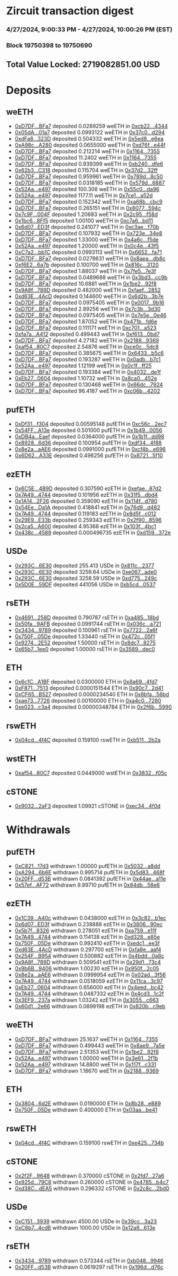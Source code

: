# Zircuit transaction digest
### 4/27/2024, 9:00:33 PM - 4/27/2024, 10:00:26 PM (EST)
### Block 19750398 to 19750690

## Total Value Locked: 2719082851.00 USD

# Deposits
## weETH
- [0xD7DF...BFa7](https://etherscan.io/address/0xD7DF7E085214743530afF339aFC420c7c720BFa7) deposited 0.0289259 weETH in [0xcb22...4344](https://etherscan.io/tx/0xD7DF7E085214743530afF339aFC420c7c720BFa7)
- [0x05dA...01a7](https://etherscan.io/address/0x05dA38FA43f767467CF20Fc45ec03867d2Aa01a7) deposited 0.0993122 weETH in [0x37c0...d294](https://etherscan.io/tx/0x05dA38FA43f767467CF20Fc45ec03867d2Aa01a7)
- [0xdFa8...323D](https://etherscan.io/address/0xdFa8E3a0F2096eC0F3DCed725Fa703072922323D) deposited 0.504332 weETH in [0x5ed8...e6ea](https://etherscan.io/tx/0xdFa8E3a0F2096eC0F3DCed725Fa703072922323D)
- [0xA98c...A280](https://etherscan.io/address/0xA98c43f4eCAC213D5aAc95E0155C7C2B544fA280) deposited 0.0655000 weETH in [0xd76f...e44f](https://etherscan.io/tx/0xA98c43f4eCAC213D5aAc95E0155C7C2B544fA280)
- [0xD7DF...BFa7](https://etherscan.io/address/0xD7DF7E085214743530afF339aFC420c7c720BFa7) deposited 0.212214 weETH in [0x1164...7355](https://etherscan.io/tx/0xD7DF7E085214743530afF339aFC420c7c720BFa7)
- [0xD7DF...BFa7](https://etherscan.io/address/0xD7DF7E085214743530afF339aFC420c7c720BFa7) deposited 11.2402 weETH in [0x1164...7355](https://etherscan.io/tx/0xD7DF7E085214743530afF339aFC420c7c720BFa7)
- [0xD7DF...BFa7](https://etherscan.io/address/0xD7DF7E085214743530afF339aFC420c7c720BFa7) deposited 0.939399 weETH in [0xb240...dfe6](https://etherscan.io/tx/0xD7DF7E085214743530afF339aFC420c7c720BFa7)
- [0x62b3...C318](https://etherscan.io/address/0x62b3f184A8EdA4D0AC1ED10F737eEf81fe88C318) deposited 0.115704 weETH in [0x37d2...32ff](https://etherscan.io/tx/0x62b3f184A8EdA4D0AC1ED10F737eEf81fe88C318)
- [0xD7DF...BFa7](https://etherscan.io/address/0xD7DF7E085214743530afF339aFC420c7c720BFa7) deposited 0.959961 weETH in [0x789d...8c50](https://etherscan.io/tx/0xD7DF7E085214743530afF339aFC420c7c720BFa7)
- [0xD7DF...BFa7](https://etherscan.io/address/0xD7DF7E085214743530afF339aFC420c7c720BFa7) deposited 0.0318185 weETH in [0x579d...6887](https://etherscan.io/tx/0xD7DF7E085214743530afF339aFC420c7c720BFa7)
- [0x52Aa...e497](https://etherscan.io/address/0x52Aa899454998Be5b000Ad077a46Bbe360F4e497) deposited 100.308 weETH in [0x55c0...da96](https://etherscan.io/tx/0x52Aa899454998Be5b000Ad077a46Bbe360F4e497)
- [0x52Aa...e497](https://etherscan.io/address/0x52Aa899454998Be5b000Ad077a46Bbe360F4e497) deposited 1177.11 weETH in [0x7ce1...a52d](https://etherscan.io/tx/0x52Aa899454998Be5b000Ad077a46Bbe360F4e497)
- [0xD7DF...BFa7](https://etherscan.io/address/0xD7DF7E085214743530afF339aFC420c7c720BFa7) deposited 0.152342 weETH in [0xa68b...cbc9](https://etherscan.io/tx/0xD7DF7E085214743530afF339aFC420c7c720BFa7)
- [0xD7DF...BFa7](https://etherscan.io/address/0xD7DF7E085214743530afF339aFC420c7c720BFa7) deposited 0.265151 weETH in [0x8077...594c](https://etherscan.io/tx/0xD7DF7E085214743530afF339aFC420c7c720BFa7)
- [0x7c9F...004F](https://etherscan.io/address/0x7c9Fad1036b8e85AC19e2B5DEDB44720A217004F) deposited 1.20683 weETH in [0x2c95...f58d](https://etherscan.io/tx/0x7c9Fad1036b8e85AC19e2B5DEDB44720A217004F)
- [0x1bc6...8Ff5](https://etherscan.io/address/0x1bc64Dd86006D5117857E5cc637B6276c8CC8Ff5) deposited 1.00100 weETH in [0xc7a6...bd11](https://etherscan.io/tx/0x1bc64Dd86006D5117857E5cc637B6276c8CC8Ff5)
- [0x6d07...ED3f](https://etherscan.io/address/0x6d07Ce8F8E80aD48b80d527B2c20cC8f8B0AED3f) deposited 0.241077 weETH in [0xc3ae...f70b](https://etherscan.io/tx/0x6d07Ce8F8E80aD48b80d527B2c20cC8f8B0AED3f)
- [0xD7DF...BFa7](https://etherscan.io/address/0xD7DF7E085214743530afF339aFC420c7c720BFa7) deposited 0.107932 weETH in [0x723e...34e8](https://etherscan.io/tx/0xD7DF7E085214743530afF339aFC420c7c720BFa7)
- [0xD7DF...BFa7](https://etherscan.io/address/0xD7DF7E085214743530afF339aFC420c7c720BFa7) deposited 1.33000 weETH in [0x4a6c...f5de](https://etherscan.io/tx/0xD7DF7E085214743530afF339aFC420c7c720BFa7)
- [0x52Aa...e497](https://etherscan.io/address/0x52Aa899454998Be5b000Ad077a46Bbe360F4e497) deposited 1.20000 weETH in [0x0c4e...43f5](https://etherscan.io/tx/0x52Aa899454998Be5b000Ad077a46Bbe360F4e497)
- [0xC7a2...bb1C](https://etherscan.io/address/0xC7a2fC1454882d0bF0fF494BD5cab0DD4226bb1C) deposited 0.0993113 weETH in [0x6652...fa71](https://etherscan.io/tx/0xC7a2fC1454882d0bF0fF494BD5cab0DD4226bb1C)
- [0xD7DF...BFa7](https://etherscan.io/address/0xD7DF7E085214743530afF339aFC420c7c720BFa7) deposited 0.0278631 weETH in [0x8aea...db8c](https://etherscan.io/tx/0xD7DF7E085214743530afF339aFC420c7c720BFa7)
- [0xf6E2...6a7b](https://etherscan.io/address/0xf6E2b0ece192Fe98089ED604185442fF8bd56a7b) deposited 0.100700 weETH in [0x816c...3120](https://etherscan.io/tx/0xf6E2b0ece192Fe98089ED604185442fF8bd56a7b)
- [0xD7DF...BFa7](https://etherscan.io/address/0xD7DF7E085214743530afF339aFC420c7c720BFa7) deposited 1.88037 weETH in [0x7fe5...7e3f](https://etherscan.io/tx/0xD7DF7E085214743530afF339aFC420c7c720BFa7)
- [0xD7DF...BFa7](https://etherscan.io/address/0xD7DF7E085214743530afF339aFC420c7c720BFa7) deposited 0.0489688 weETH in [0x3bd3...cc9b](https://etherscan.io/tx/0xD7DF7E085214743530afF339aFC420c7c720BFa7)
- [0xD7DF...BFa7](https://etherscan.io/address/0xD7DF7E085214743530afF339aFC420c7c720BFa7) deposited 10.6881 weETH in [0x1be2...92f8](https://etherscan.io/tx/0xD7DF7E085214743530afF339aFC420c7c720BFa7)
- [0x9A8f...789D](https://etherscan.io/address/0x9A8f6E47feb4F4848dB024b72c4B62D4F360789D) deposited 0.482000 weETH in [0xfaef...2852](https://etherscan.io/tx/0x9A8f6E47feb4F4848dB024b72c4B62D4F360789D)
- [0xd63E...4AcD](https://etherscan.io/address/0xd63Ed41CEeB0021f92D2273C485F34A984a54AcD) deposited 0.144600 weETH in [0x6d2b...3b7e](https://etherscan.io/tx/0xd63Ed41CEeB0021f92D2273C485F34A984a54AcD)
- [0xD7DF...BFa7](https://etherscan.io/address/0xD7DF7E085214743530afF339aFC420c7c720BFa7) deposited 0.0975405 weETH in [0x0017...9b16](https://etherscan.io/tx/0xD7DF7E085214743530afF339aFC420c7c720BFa7)
- [0xD7DF...BFa7](https://etherscan.io/address/0xD7DF7E085214743530afF339aFC420c7c720BFa7) deposited 2.89256 weETH in [0x7c3b...3d30](https://etherscan.io/tx/0xD7DF7E085214743530afF339aFC420c7c720BFa7)
- [0xD7DF...BFa7](https://etherscan.io/address/0xD7DF7E085214743530afF339aFC420c7c720BFa7) deposited 0.0975405 weETH in [0x7e5e...0e46](https://etherscan.io/tx/0xD7DF7E085214743530afF339aFC420c7c720BFa7)
- [0xD7DF...BFa7](https://etherscan.io/address/0xD7DF7E085214743530afF339aFC420c7c720BFa7) deposited 1.87052 weETH in [0x471b...fd6e](https://etherscan.io/tx/0xD7DF7E085214743530afF339aFC420c7c720BFa7)
- [0xD7DF...BFa7](https://etherscan.io/address/0xD7DF7E085214743530afF339aFC420c7c720BFa7) deposited 0.111171 weETH in [0xc701...a523](https://etherscan.io/tx/0xD7DF7E085214743530afF339aFC420c7c720BFa7)
- [0xfa7a...A412](https://etherscan.io/address/0xfa7a3495C6d4f6C15F0D6e44dc3e87e5eBfBA412) deposited 0.499443 weETH in [0xf613...0bd7](https://etherscan.io/tx/0xfa7a3495C6d4f6C15F0D6e44dc3e87e5eBfBA412)
- [0xD7DF...BFa7](https://etherscan.io/address/0xD7DF7E085214743530afF339aFC420c7c720BFa7) deposited 4.27182 weETH in [0x2188...9369](https://etherscan.io/tx/0xD7DF7E085214743530afF339aFC420c7c720BFa7)
- [0xaf54...80C7](https://etherscan.io/address/0xaf54165acBABC39B21d84bdC4DA2a2A1340280C7) deposited 2.54876 weETH in [0xce0c...5dc8](https://etherscan.io/tx/0xaf54165acBABC39B21d84bdC4DA2a2A1340280C7)
- [0xD7DF...BFa7](https://etherscan.io/address/0xD7DF7E085214743530afF339aFC420c7c720BFa7) deposited 0.385675 weETH in [0x6433...b5c6](https://etherscan.io/tx/0xD7DF7E085214743530afF339aFC420c7c720BFa7)
- [0xD7DF...BFa7](https://etherscan.io/address/0xD7DF7E085214743530afF339aFC420c7c720BFa7) deposited 0.193287 weETH in [0x0adb...b7c1](https://etherscan.io/tx/0xD7DF7E085214743530afF339aFC420c7c720BFa7)
- [0x52Aa...e497](https://etherscan.io/address/0x52Aa899454998Be5b000Ad077a46Bbe360F4e497) deposited 1.12199 weETH in [0x0c1f...ff25](https://etherscan.io/tx/0x52Aa899454998Be5b000Ad077a46Bbe360F4e497)
- [0xD7DF...BFa7](https://etherscan.io/address/0xD7DF7E085214743530afF339aFC420c7c720BFa7) deposited 0.193384 weETH in [0x4032...de1f](https://etherscan.io/tx/0xD7DF7E085214743530afF339aFC420c7c720BFa7)
- [0xEb27...0604](https://etherscan.io/address/0xEb27f4A377f6d133aC6EBa7eeb4C45702DAc0604) deposited 1.10732 weETH in [0x8ca0...452e](https://etherscan.io/tx/0xEb27f4A377f6d133aC6EBa7eeb4C45702DAc0604)
- [0xD7DF...BFa7](https://etherscan.io/address/0xD7DF7E085214743530afF339aFC420c7c720BFa7) deposited 0.130468 weETH in [0x66dc...7924](https://etherscan.io/tx/0xD7DF7E085214743530afF339aFC420c7c720BFa7)
- [0xD7DF...BFa7](https://etherscan.io/address/0xD7DF7E085214743530afF339aFC420c7c720BFa7) deposited 96.4187 weETH in [0xc06b...4202](https://etherscan.io/tx/0xD7DF7E085214743530afF339aFC420c7c720BFa7)
## pufETH
- [0xDf31...f304](https://etherscan.io/address/0xDf314Fcc711b27F5312A4Df8408D1A0921A8f304) deposited 0.00595148 pufETH in [0xc56c...2ec7](https://etherscan.io/tx/0xDf314Fcc711b27F5312A4Df8408D1A0921A8f304)
- [0x54FF...A13e](https://etherscan.io/address/0x54FFD852dFE2089EB1A2deab98b77CcBC93cA13e) deposited 0.501000 pufETH in [0x1b49...0056](https://etherscan.io/tx/0x54FFD852dFE2089EB1A2deab98b77CcBC93cA13e)
- [0xDB4a...Eaef](https://etherscan.io/address/0xDB4a78E485dde60150705d29FF906A86226BEaef) deposited 0.0364000 pufETH in [0x1b1f...dd98](https://etherscan.io/tx/0xDB4a78E485dde60150705d29FF906A86226BEaef)
- [0x8928...6d36](https://etherscan.io/address/0x89285fC4988B8DAfcDa6A0884fA4e95119cA6d36) deposited 0.100954 pufETH in [0xdf34...4f88](https://etherscan.io/tx/0x89285fC4988B8DAfcDa6A0884fA4e95119cA6d36)
- [0x8e2a...aAE6](https://etherscan.io/address/0x8e2a59669E24225954333b92f564B46C8A99aAE6) deposited 0.0991000 pufETH in [0xcf4b...e696](https://etherscan.io/tx/0x8e2a59669E24225954333b92f564B46C8A99aAE6)
- [0x6D62...A33E](https://etherscan.io/address/0x6D62Ce5045e90A9fBA284a75DC79bcEa8681A33E) deposited 0.496256 pufETH in [0x8721...5f10](https://etherscan.io/tx/0x6D62Ce5045e90A9fBA284a75DC79bcEa8681A33E)
## ezETH
- [0x6C5E...4B9D](https://etherscan.io/address/0x6C5Ecf9269DC1bB81980B5112b6d32D476cB4B9D) deposited 0.307590 ezETH in [0xefae...87d2](https://etherscan.io/tx/0x6C5Ecf9269DC1bB81980B5112b6d32D476cB4B9D)
- [0x7A49...4744](https://etherscan.io/address/0x7A493Be5c2ce014cD049Bf178a1ac0Db1B434744) deposited 0.101956 ezETH in [0x31f5...dbd4](https://etherscan.io/tx/0x7A493Be5c2ce014cD049Bf178a1ac0Db1B434744)
- [0x1A14...2F26](https://etherscan.io/address/0x1A14bfA56b6664398086671f53c89b74Fbb12F26) deposited 0.359090 ezETH in [0x114f...d780](https://etherscan.io/tx/0x1A14bfA56b6664398086671f53c89b74Fbb12F26)
- [0x54Ee...Da1A](https://etherscan.io/address/0x54Ee78c3175c80888C0cA3F8EB2A8aA5Ab71Da1A) deposited 0.418841 ezETH in [0x76d9...d482](https://etherscan.io/tx/0x54Ee78c3175c80888C0cA3F8EB2A8aA5Ab71Da1A)
- [0x7A49...4744](https://etherscan.io/address/0x7A493Be5c2ce014cD049Bf178a1ac0Db1B434744) deposited 0.119183 ezETH in [0x8d5f...c012](https://etherscan.io/tx/0x7A493Be5c2ce014cD049Bf178a1ac0Db1B434744)
- [0x29E9...E33b](https://etherscan.io/address/0x29E918603AF8F9abe7f62eE9Db82856696f5E33b) deposited 0.259343 ezETH in [0x2f90...8596](https://etherscan.io/tx/0x29E918603AF8F9abe7f62eE9Db82856696f5E33b)
- [0x2ca5...A600](https://etherscan.io/address/0x2ca51EB1409650D6bD8F643a41825Cd54695A600) deposited 4.95368 ezETH in [0x103f...4bc1](https://etherscan.io/tx/0x2ca51EB1409650D6bD8F643a41825Cd54695A600)
- [0x438c...4589](https://etherscan.io/address/0x438c918807E24d85bB66ed0c2483046a072e4589) deposited 0.000496735 ezETH in [0xd159...372e](https://etherscan.io/tx/0x438c918807E24d85bB66ed0c2483046a072e4589)
## USDe
- [0x293C...6E30](https://etherscan.io/address/0x293C6937D8D82e05B01335F7B33FBA0c8e256E30) deposited 255.413 USDe in [0x811c...2377](https://etherscan.io/tx/0x293C6937D8D82e05B01335F7B33FBA0c8e256E30)
- [0x293C...6E30](https://etherscan.io/address/0x293C6937D8D82e05B01335F7B33FBA0c8e256E30) deposited 3259.64 USDe in [0xe067...ade0](https://etherscan.io/tx/0x293C6937D8D82e05B01335F7B33FBA0c8e256E30)
- [0x293C...6E30](https://etherscan.io/address/0x293C6937D8D82e05B01335F7B33FBA0c8e256E30) deposited 3258.59 USDe in [0xd775...249c](https://etherscan.io/tx/0x293C6937D8D82e05B01335F7B33FBA0c8e256E30)
- [0x5D0E...59DF](https://etherscan.io/address/0x5D0E2f8fcd9FDcf53f15a988Eea53B51E50A59DF) deposited 441056 USDe in [0xb5cd...0537](https://etherscan.io/tx/0x5D0E2f8fcd9FDcf53f15a988Eea53B51E50A59DF)
## rsETH
- [0x4691...258D](https://etherscan.io/address/0x4691A6382718f3E2977131897E3caa77C6D7258D) deposited 0.790787 rsETH in [0xa485...18bd](https://etherscan.io/tx/0x4691A6382718f3E2977131897E3caa77C6D7258D)
- [0x50fa...9AFB](https://etherscan.io/address/0x50fa50Fa2032d85EB2Dda303929bF56886aA9AFB) deposited 0.0991744 rsETH in [0x036c...a721](https://etherscan.io/tx/0x50fa50Fa2032d85EB2Dda303929bF56886aA9AFB)
- [0x3434...9789](https://etherscan.io/address/0x34349c5569e7B846c3558961552D2202760A9789) deposited 0.100961 rsETH in [0x7722...2a6f](https://etherscan.io/tx/0x34349c5569e7B846c3558961552D2202760A9789)
- [0x750F...05De](https://etherscan.io/address/0x750F93843ea009eF0B9785F9273Cd001B51805De) deposited 1.33440 rsETH in [0x472c...05f1](https://etherscan.io/tx/0x750F93843ea009eF0B9785F9273Cd001B51805De)
- [0x9274...2E52](https://etherscan.io/address/0x9274f9ca20d0f7CDde887A4515ab770973612E52) deposited 1.50000 rsETH in [0x8dc7...8275](https://etherscan.io/tx/0x9274f9ca20d0f7CDde887A4515ab770973612E52)
- [0x65b7...1ee0](https://etherscan.io/address/0x65b75050255BD57a8Bd155F85b91B403C6AA1ee0) deposited 1.00000 rsETH in [0x3589...dec0](https://etherscan.io/tx/0x65b75050255BD57a8Bd155F85b91B403C6AA1ee0)
## ETH
- [0x6c1C...A1BF](https://etherscan.io/address/0x6c1C360B435E062943E020a401E435229359A1BF) deposited 0.0300000 ETH in [0x8a69...4fd7](https://etherscan.io/tx/0x6c1C360B435E062943E020a401E435229359A1BF)
- [0xF871...7513](https://etherscan.io/address/0xF8714c0659c6dDC9696Cb26d93cf8A727FA17513) deposited 0.0000151544 ETH in [0x90c7...2d41](https://etherscan.io/tx/0xF8714c0659c6dDC9696Cb26d93cf8A727FA17513)
- [0xCF65...B527](https://etherscan.io/address/0xCF65c45E37e8d70e3ed62FB6E8Fc14210fCcB527) deposited 0.0000234540 ETH in [0x8bfa...56bd](https://etherscan.io/tx/0xCF65c45E37e8d70e3ed62FB6E8Fc14210fCcB527)
- [0xae73...7726](https://etherscan.io/address/0xae73E633182b2468A12f775de5Db1951fDF37726) deposited 0.00100000 ETH in [0xa4c0...7280](https://etherscan.io/tx/0xae73E633182b2468A12f775de5Db1951fDF37726)
- [0xe023...c3a4](https://etherscan.io/address/0xe02336b3Fe23366d43BeFfDa3E803De22A5Fc3a4) deposited 0.00000348784 ETH in [0x2f6b...5990](https://etherscan.io/tx/0xe02336b3Fe23366d43BeFfDa3E803De22A5Fc3a4)
## rswETH
- [0x04cd...4f4C](https://etherscan.io/address/0x04cd417E86d344B8088C308Bda2Fa00663314f4C) deposited 0.159100 rswETH in [0xb511...2b2a](https://etherscan.io/tx/0x04cd417E86d344B8088C308Bda2Fa00663314f4C)
## wstETH
- [0xaf54...80C7](https://etherscan.io/address/0xaf54165acBABC39B21d84bdC4DA2a2A1340280C7) deposited 0.0449000 wstETH in [0x3832...f05c](https://etherscan.io/tx/0xaf54165acBABC39B21d84bdC4DA2a2A1340280C7)
## cSTONE
- [0x9032...2aF3](https://etherscan.io/address/0x90325fa451945d90426fbEd9a59D7b0146772aF3) deposited 1.09921 cSTONE in [0xec34...4f0d](https://etherscan.io/tx/0x90325fa451945d90426fbEd9a59D7b0146772aF3)
# Withdrawals
## pufETH
- [0xC821...17d3](https://etherscan.io/address/0xC8218Ab372764c9Df82Eb344b16647CE7c0117d3) withdrawn 1.00000 pufETH in [0x5032...a8dd](https://etherscan.io/tx/0xC8218Ab372764c9Df82Eb344b16647CE7c0117d3)
- [0xA294...6b6E](https://etherscan.io/address/0xA294a80499C658C2317012197fC85FFDCdF26b6E) withdrawn 0.995714 pufETH in [0x5d83...468f](https://etherscan.io/tx/0xA294a80499C658C2317012197fC85FFDCdF26b6E)
- [0x20FF...d53B](https://etherscan.io/address/0x20FFd7a18426Bb55BA7d6bCEfed54957d2e5d53B) withdrawn 0.0841392 pufETH in [0x44ae...a11e](https://etherscan.io/tx/0x20FFd7a18426Bb55BA7d6bCEfed54957d2e5d53B)
- [0x57ef...AF72](https://etherscan.io/address/0x57ef2b98306D2c98F2FcEbBDd05090c75982AF72) withdrawn 9.99710 pufETH in [0x84db...58e6](https://etherscan.io/tx/0x57ef2b98306D2c98F2FcEbBDd05090c75982AF72)
## ezETH
- [0x1C39...A40c](https://etherscan.io/address/0x1C396f3d36BC0F94fCccF5D1FEbc0fDD218aA40c) withdrawn 0.0438000 ezETH in [0x3c82...b1ec](https://etherscan.io/tx/0x1C396f3d36BC0F94fCccF5D1FEbc0fDD218aA40c)
- [0x6d07...ED3f](https://etherscan.io/address/0x6d07Ce8F8E80aD48b80d527B2c20cC8f8B0AED3f) withdrawn 0.238888 ezETH in [0x3806...90ec](https://etherscan.io/tx/0x6d07Ce8F8E80aD48b80d527B2c20cC8f8B0AED3f)
- [0x5b7f...8326](https://etherscan.io/address/0x5b7f2Cae5EF64148DE0562b4dc4050a1503C8326) withdrawn 0.278051 ezETH in [0xa759...e11f](https://etherscan.io/tx/0x5b7f2Cae5EF64148DE0562b4dc4050a1503C8326)
- [0x7A49...4744](https://etherscan.io/address/0x7A493Be5c2ce014cD049Bf178a1ac0Db1B434744) withdrawn 0.114138 ezETH in [0xd328...e85e](https://etherscan.io/tx/0x7A493Be5c2ce014cD049Bf178a1ac0Db1B434744)
- [0x750F...05De](https://etherscan.io/address/0x750F93843ea009eF0B9785F9273Cd001B51805De) withdrawn 0.992410 ezETH in [0xedc1...ee3f](https://etherscan.io/tx/0x750F93843ea009eF0B9785F9273Cd001B51805De)
- [0xd63E...4AcD](https://etherscan.io/address/0xd63Ed41CEeB0021f92D2273C485F34A984a54AcD) withdrawn 0.297700 ezETH in [0xfa8e...aaf4](https://etherscan.io/tx/0xd63Ed41CEeB0021f92D2273C485F34A984a54AcD)
- [0x254F...B954](https://etherscan.io/address/0x254F18b3D2bfeAE6931c2432c6dD34FCA16cB954) withdrawn 0.500882 ezETH in [0x4bdd...0a8c](https://etherscan.io/tx/0x254F18b3D2bfeAE6931c2432c6dD34FCA16cB954)
- [0x9A8f...789D](https://etherscan.io/address/0x9A8f6E47feb4F4848dB024b72c4B62D4F360789D) withdrawn 0.509541 ezETH in [0x29d1...73c4](https://etherscan.io/tx/0x9A8f6E47feb4F4848dB024b72c4B62D4F360789D)
- [0x9b6B...9406](https://etherscan.io/address/0x9b6B68094B3B28093cc306B2aEF3917038789406) withdrawn 1.00230 ezETH in [0x950f...2c05](https://etherscan.io/tx/0x9b6B68094B3B28093cc306B2aEF3917038789406)
- [0x8e2a...aAE6](https://etherscan.io/address/0x8e2a59669E24225954333b92f564B46C8A99aAE6) withdrawn 0.0999954 ezETH in [0x02ad...3f56](https://etherscan.io/tx/0x8e2a59669E24225954333b92f564B46C8A99aAE6)
- [0x7A49...4744](https://etherscan.io/address/0x7A493Be5c2ce014cD049Bf178a1ac0Db1B434744) withdrawn 0.0518059 ezETH in [0x11ca...3c97](https://etherscan.io/tx/0x7A493Be5c2ce014cD049Bf178a1ac0Db1B434744)
- [0xEb27...0604](https://etherscan.io/address/0xEb27f4A377f6d133aC6EBa7eeb4C45702DAc0604) withdrawn 0.656000 ezETH in [0x4eed...bc42](https://etherscan.io/tx/0xEb27f4A377f6d133aC6EBa7eeb4C45702DAc0604)
- [0x7A49...4744](https://etherscan.io/address/0x7A493Be5c2ce014cD049Bf178a1ac0Db1B434744) withdrawn 0.0487332 ezETH in [0x4cd3...1c2f](https://etherscan.io/tx/0x7A493Be5c2ce014cD049Bf178a1ac0Db1B434744)
- [0x3EF9...237a](https://etherscan.io/address/0x3EF9e08855Fa9472F256578c18bD82a5DdF1237a) withdrawn 1.03242 ezETH in [0x3055...c663](https://etherscan.io/tx/0x3EF9e08855Fa9472F256578c18bD82a5DdF1237a)
- [0x60d1...2e66](https://etherscan.io/address/0x60d16e6A0C96e66C15A09F14651BFdD513382e66) withdrawn 0.0899198 ezETH in [0x820b...c9eb](https://etherscan.io/tx/0x60d16e6A0C96e66C15A09F14651BFdD513382e66)
## weETH
- [0xD7DF...BFa7](https://etherscan.io/address/0xD7DF7E085214743530afF339aFC420c7c720BFa7) withdrawn 25.1637 weETH in [0x1164...7355](https://etherscan.io/tx/0xD7DF7E085214743530afF339aFC420c7c720BFa7)
- [0xD7DF...BFa7](https://etherscan.io/address/0xD7DF7E085214743530afF339aFC420c7c720BFa7) withdrawn 0.499443 weETH in [0x8ae9...7a5e](https://etherscan.io/tx/0xD7DF7E085214743530afF339aFC420c7c720BFa7)
- [0xD7DF...BFa7](https://etherscan.io/address/0xD7DF7E085214743530afF339aFC420c7c720BFa7) withdrawn 2.51353 weETH in [0x1be2...92f8](https://etherscan.io/tx/0xD7DF7E085214743530afF339aFC420c7c720BFa7)
- [0x52Aa...e497](https://etherscan.io/address/0x52Aa899454998Be5b000Ad077a46Bbe360F4e497) withdrawn 1.00000 weETH in [0x3e61...2f1b](https://etherscan.io/tx/0x52Aa899454998Be5b000Ad077a46Bbe360F4e497)
- [0x52Aa...e497](https://etherscan.io/address/0x52Aa899454998Be5b000Ad077a46Bbe360F4e497) withdrawn 14.8800 weETH in [0x117f...c331](https://etherscan.io/tx/0x52Aa899454998Be5b000Ad077a46Bbe360F4e497)
- [0xD7DF...BFa7](https://etherscan.io/address/0xD7DF7E085214743530afF339aFC420c7c720BFa7) withdrawn 1.18670 weETH in [0x2188...9369](https://etherscan.io/tx/0xD7DF7E085214743530afF339aFC420c7c720BFa7)
## ETH
- [0x3804...6d2E](https://etherscan.io/address/0x3804235eA46E08164C499E18268C1E03bcb66d2E) withdrawn 0.0190000 ETH in [0x8b28...e889](https://etherscan.io/tx/0x3804235eA46E08164C499E18268C1E03bcb66d2E)
- [0x750F...05De](https://etherscan.io/address/0x750F93843ea009eF0B9785F9273Cd001B51805De) withdrawn 0.400000 ETH in [0x03aa...be41](https://etherscan.io/tx/0x750F93843ea009eF0B9785F9273Cd001B51805De)
## rswETH
- [0x04cd...4f4C](https://etherscan.io/address/0x04cd417E86d344B8088C308Bda2Fa00663314f4C) withdrawn 0.159100 rswETH in [0xe425...734b](https://etherscan.io/tx/0x04cd417E86d344B8088C308Bda2Fa00663314f4C)
## cSTONE
- [0x2f2F...9648](https://etherscan.io/address/0x2f2FF7dF67E5286f43f4E1146dAE2b1FDFc89648) withdrawn 0.370000 cSTONE in [0x2fd7...27a6](https://etherscan.io/tx/0x2f2FF7dF67E5286f43f4E1146dAE2b1FDFc89648)
- [0x925d...79C8](https://etherscan.io/address/0x925dfC832C65f1E0f876225c4E51fEC792cd79C8) withdrawn 0.260000 cSTONE in [0x4785...b4c7](https://etherscan.io/tx/0x925dfC832C65f1E0f876225c4E51fEC792cd79C8)
- [0xd38C...dEA5](https://etherscan.io/address/0xd38Cc34bCBCeA8B169c18044af8100a411E2dEA5) withdrawn 0.296332 cSTONE in [0x2c8c...2bd0](https://etherscan.io/tx/0xd38Cc34bCBCeA8B169c18044af8100a411E2dEA5)
## USDe
- [0xC151...3939](https://etherscan.io/address/0xC151896E0037A69A66db7A5c6DdDdBDF13133939) withdrawn 4500.00 USDe in [0x39cc...3a23](https://etherscan.io/tx/0xC151896E0037A69A66db7A5c6DdDdBDF13133939)
- [0xC8b7...4cdB](https://etherscan.io/address/0xC8b7b80394B6aC6Ab03f442Bf0Fe040B4d4F4cdB) withdrawn 1000.00 USDe in [0x12a8...613e](https://etherscan.io/tx/0xC8b7b80394B6aC6Ab03f442Bf0Fe040B4d4F4cdB)
## rsETH
- [0x3434...9789](https://etherscan.io/address/0x34349c5569e7B846c3558961552D2202760A9789) withdrawn 0.573344 rsETH in [0xb048...9946](https://etherscan.io/tx/0x34349c5569e7B846c3558961552D2202760A9789)
- [0x20FF...d53B](https://etherscan.io/address/0x20FFd7a18426Bb55BA7d6bCEfed54957d2e5d53B) withdrawn 0.0619297 rsETH in [0x196d...d76c](https://etherscan.io/tx/0x20FFd7a18426Bb55BA7d6bCEfed54957d2e5d53B)
